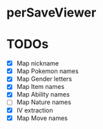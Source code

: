 # perSaveViewer

# TODOs
 - [x] Map nickname
 - [x] Map Pokemon names
 - [x] Map Gender letters
 - [x] Map Item names
 - [x] Map Ability names
 - [ ] Map Nature names
 - [x] IV extraction
 - [x] Map Move names
